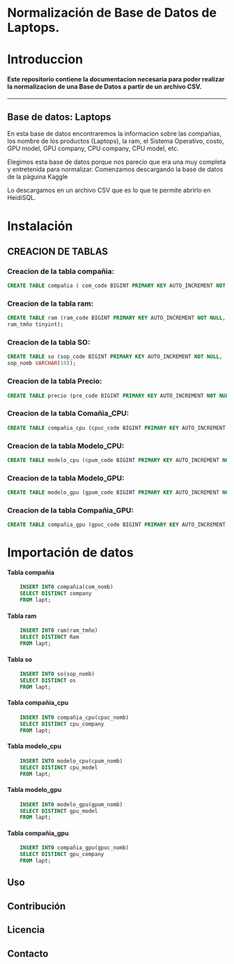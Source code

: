 
# Normalización de Base de Datos de Laptops.

# Introduccion
#### Este repositorio contiene la documentacion necesaria para poder realizar la normalizacion de una Base de Datos a partir de un archivo CSV.
---------------------------------------------------------------------------------------------------------------
## Base de datos: Laptops
En esta base de datos encontraremos la informacion sobre las compañias, los nombre de los productos (Laptops), la ram, el Sistema Operativo, costo, GPU model, GPU company, CPU company, CPU model, etc. 

Elegimos esta base de datos porque nos parecio que era una muy completa y entretenida para normalizar. Comenzamos descargando la base de datos de la páguina Kaggle

Lo descargamos en un archivo CSV que es lo que te permite abrirlo en HeidiSQL.

# Instalación
## CREACION DE TABLAS
  
### Creacion de la tabla compañia:
```sql
CREATE TABLE compañia ( com_code BIGINT PRIMARY KEY AUTO_INCREMENT NOT NULL,  com_nomb VARCHAR(50)); 
```

### Creacion de la tabla ram:
```sql    
CREATE TABLE ram (ram_code BIGINT PRIMARY KEY AUTO_INCREMENT NOT NULL,  
ram_tmño tinyint);
```

### Creacion de la tabla SO:
```sql    
CREATE TABLE so (sop_code BIGINT PRIMARY KEY AUTO_INCREMENT NOT NULL,  
sop_nomb VARCHAR(10));
```
### Creacion de la tabla Precio:
```sql  
CREATE TABLE precio (pre_code BIGINT PRIMARY KEY AUTO_INCREMENT NOT NULL, pre_cant BIGINT);
```

 ### Creacion de la tabla Comañia_CPU:
```sql
CREATE TABLE compañia_cpu (cpuc_code BIGINT PRIMARY KEY AUTO_INCREMENT NOT NULL,  cpuc_nomb VARCHAR(25));
```

### Creacion de la tabla Modelo_CPU:   
```sql
CREATE TABLE modelo_cpu (cpum_code BIGINT PRIMARY KEY AUTO_INCREMENT NOT NULL,  cpum_nomb VARCHAR(50));
```

### Creacion de la tabla Modelo_GPU:
```sql  
CREATE TABLE modelo_gpu (gpum_code BIGINT PRIMARY KEY AUTO_INCREMENT NOT NULL,  gpum_nomb VARCHAR(50));
```

### Creacion de la tabla Compañia_GPU: 
```sql
CREATE TABLE compañia_gpu (gpuc_code BIGINT PRIMARY KEY AUTO_INCREMENT NOT NULL,  gpuc_nomb VARCHAR(50));
```

# Importación de datos
#### Tabla compañia
```sql
    INSERT INTO compañia(com_nomb)
    SELECT DISTINCT company
    FROM lapt;
```
#### Tabla ram
```sql
    INSERT INTO ram(ram_tmño)
    SELECT DISTINCT Ram
    FROM lapt;
```
#### Tabla so
```sql
    INSERT INTO so(sop_nomb)
    SELECT DISTINCT os
    FROM lapt;
```
#### Tabla compañia_cpu
```sql
    INSERT INTO compañia_cpu(cpuc_nomb)
    SELECT DISTINCT cpu_company
    FROM lapt;
```
#### Tabla modelo_cpu
```sql
    INSERT INTO modelo_cpu(cpum_nomb)
    SELECT DISTINCT cpu_model
    FROM lapt;
```
#### Tabla modelo_gpu
```sql
    INSERT INTO modelo_gpu(gpum_nomb)
    SELECT DISTINCT gpu_model
    FROM lapt;
```
#### Tabla compañia_gpu
```sql
    INSERT INTO compañia_gpu(gpuc_nomb)
    SELECT DISTINCT gpu_company
    FROM lapt;
```



<h2>Uso

<h2>Contribución

<h2>Licencia

<h2>Contacto
